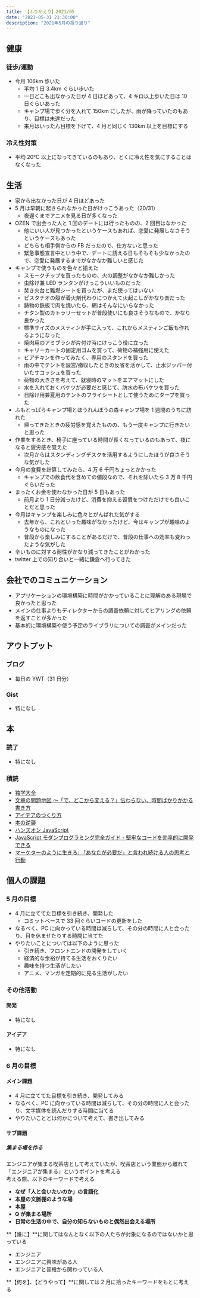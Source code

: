 ```yaml
---
title: 【ふりかえり】2021/05
date: "2021-05-31 21:30:00"
description: "2021年5月の振り返り"
---
```


## 健康

### 徒歩/運動

- 今月 106km 歩いた
  - 平均 1 日 3.4km ぐらい歩いた
  - 一日どこも出なかった日が 4 日ほどあって、4 キロ以上歩いた日は 10 日ぐらいあった
  - キャンプ場で歩く分を入れて 150km にしたが、雨が降っていたのもあり、目標は未達だった
  - 来月はいったん目標を下げて、4 月と同じく 130km 以上を目標にする

### 冷え性対策

- 平均 20℃ 以上になってきているのもあり、とくに冷え性を気にすることはなくなった

## 生活

- 家から出なかった日が 4 日ほどあった
- 5 月は早朝に起きられなかった日がけっこうあった（20/31）
  - 夜遅くまでアニメを見る日が多くなった
- OZEN で出会った人と 1 回のデートには行ったものの、2 回目はなかった
  - 他にいい人が見つかったというケースもあれば、恋愛に発展しなさそうというケースもあった
  - どちらも相手側からの FB だったので、仕方ないと思った
  - 緊急事態宣言中という中で、デートに誘える日もそもそも少なかったので、恋愛に発展するまでがなかなか難しいと感じた
- キャンプで使うものを色々と揃えた
  - スモークチップを買ったものの、火の調整がなかなか難しかった
  - 虫除け兼 LED ランタンがけっこういいものだった
  - 焚き火台と難燃シートを買ったが、まだ使ってはいない
  - ピスタチオの殻が着火剤代わりにつかえて火起こしがかなり楽だった
  - 鋳物の鉄板で肉を焼いたら、網はそんなにいらなかった
  - チタン製のカトラリーセットが普段使いにも良さそうなもので、かなり良かった
  - 標準サイズのメスティンが手に入って、これからメスティンご飯も作れるようになった
  - 焼肉用のアミブラシが片付け時にけっこう役に立った
  - キャリーカートの固定用ゴムを買って、荷物の補強用に使えた
  - ビアチキンを作ってみたく、専用のスタンドを買った
  - 雨の中でテントを設営/撤収したときの反省を活かして、止水ジッパー付いたサコッシュを買った
  - 荷物の大きさを考えて、就寝時のマットをエアマットにした
  - 水を入れておくバケツが必要だと感じて、防水の布バケツを買った
  - 日除け用兼夏用のテントのフライシートとして使うためにタープを買った
- ふもとっぱらキャンプ場とほうれんぼうの森キャンプ場を 1 週間のうちに訪れた
  - 帰ってきたときの疲労感を覚えたものの、もう一度キャンプに行きたいと思った
- 作業をするとき、椅子に座っている時間が長くなっているのもあって、夜になると疲労感を覚えた
  - 次月からはスタンディングデスクを活用するようにしたほうが良さそうな気がした
- 今月の食費を計算してみたら、4 万 6 千円ちょっとかかった
  - キャンプでの飲食代を含めての値段なので、それを除いたら 3 万 8 千円ぐらいだった
- まったくお金を使わなかった日が 5 日もあった
  - 前月より 1 日分減ったけど、消費を抑える習慣をつけただけでも良いことだと思った
- 今月はキャンプを楽しみに色々とがんばれた気がする
  - 去年から、これといった趣味がなかったけど、今はキャンプが趣味のようなものになった
  - 普段から楽しみにすることがあるだけで、普段の仕事への効率も変わったような気がした
- 辛いものに対する耐性がかなり減ってきたことがわかった
- twitter 上での知り合いと一緒に鎌倉へ行ってきた

## 会社でのコミュニケーション

- アプリケーションの環境構築に時間がかかっていることに理解のある現場で良かったと思った
- メインの仕事よりもディレクターからの調査依頼に対してヒアリングの依頼を返すことが多かった
- 基本的に環境構築や使う予定のライブラリについての調査がメインだった

## アウトプット

### ブログ

- 毎日の YWT（31 日分）

### Gist

- 特になし

## 本

### 読了

- 特になし

### 積読

- [独学大全](https://github.com/LeeDDHH/book-output/blob/main/%E7%8B%AC%E5%AD%A6%E5%A4%A7%E5%85%A8/0_list.md#%E7%8B%AC%E5%AD%A6%E5%A4%A7%E5%85%A8)
- [文章の問題地図 ～「で、どこから変える？」伝わらない、時間ばかりかかる書き方](https://github.com/LeeDDHH/book-output/blob/main/%E6%96%87%E7%AB%A0%E3%81%AE%E5%95%8F%E9%A1%8C%E5%9C%B0%E5%9B%B3/list.md)
- [アイデアのつくり方](https://www.amazon.co.jp/dp/4484881047)
- [本の逆襲](https://www.amazon.co.jp/dp/4255007586)
- [ハンズオン JavaScript](https://www.amazon.co.jp/dp/4873119227)
- [JavaScript モダンプログラミング完全ガイド - 堅牢なコードを効率的に開発できる](https://www.amazon.co.jp/dp/4295010561)
- [マーケターのように生きろ: 「あなたが必要だ」と言われ続ける人の思考と行動](https://www.amazon.co.jp/dp/4492046852)

## 個人の課題

### 5 月の目標

- 4 月に立ててた目標を引き続き、開発した
  - コミットベースで 33 回ぐらいコードの更新をした
- なるべく、PC に向かっている時間は減らして、その分の時間に人と会ったり、目を休ませたりする時間に当てた
- やりたいことについては以下のように思った
  - 引き続き、フロントエンドの開発をしていく
  - 経済的な余裕が持てる生活をおくりたい
  - 趣味を持つ生活がしたい
  - アニメ、マンガを定期的に見る生活がしたい

### その他活動

#### 開発

- 特になし

#### アイデア

- 特になし

### 6 月の目標

#### メイン課題

- 4 月に立ててた目標を引き続き、開発してみる
- なるべく、PC に向かっている時間は減らして、その分の時間に人と会ったり、文字媒体を読んだりする時間に当てる
- やりたいこととは何かについて考えて、書き出してみる

#### サブ課題

##### 集まる場を作る

エンジニアが集まる喫茶店として考えていたが、喫茶店という業態から離れて「エンジニアが集まる」というポイントを考える  
考える際、以下のキーワードで考える

- **なぜ「人と会いたいのか」の言語化**
- **本屋の文脈棚のような場**
- **本屋**
- **Q が集まる場所**
- **日常の生活の中で、自分の知らないものと偶然出会える場所**

**【誰に】**に関してはなんとなく以下の人たちが対象になるのではないかと思っている

- エンジニア
- エンジニアに興味がある人
- エンジニアと普段から関わっている人

**【何を】、【どうやって】**に関しては 2 月に拾ったキーワードをもとに考える
